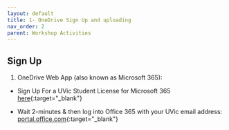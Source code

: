 ```yaml
---
layout: default
title: 1- OneDrive Sign Up and uploading
nav_order: 2
parent: Workshop Activities
---
```


## Sign Up 

1. OneDrive Web App (also known as Microsoft 365):
-  Sign Up For a UVic Student License for Microsoft 365 [here](OnlineServices.uvic.ca){:target="_blank"}

-  Wait 2-minutes & then log into Office 365 with your UVic email address: [portal.office.com](portal.office.com){:target="_blank"}

<script>  

    function toggle(input) {
        var x = document.getElementById(input);
        if (x.style.display === "none") {
            x.style.display = "block";
        } else {
            x.style.display = "none";
        }
    }
</script>


